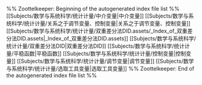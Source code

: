 %% Zoottelkeeper: Beginning of the autogenerated index file list  %%
 [[Subjects/数学与系统科学/统计计量/中介变量|中介变量]]
 [[Subjects/数学与系统科学/统计计量/关系之于调节变量、控制变量|关系之于调节变量、控制变量]]
 [[Subjects/数学与系统科学/统计计量/双重差分法DID.assets/_Index_of_双重差分法DID.assets|_Index_of_双重差分法DID.assets]]
 [[Subjects/数学与系统科学/统计计量/双重差分法DID|双重差分法DID]]
 [[Subjects/数学与系统科学/统计计量/平稳函数|平稳函数]]
 [[Subjects/数学与系统科学/统计计量/控制变量|控制变量]]
 [[Subjects/数学与系统科学/统计计量/调节变量|调节变量]]
 [[Subjects/数学与系统科学/统计计量/选取工具变量|选取工具变量]]
%% Zoottelkeeper: End of the autogenerated index file list  %%
